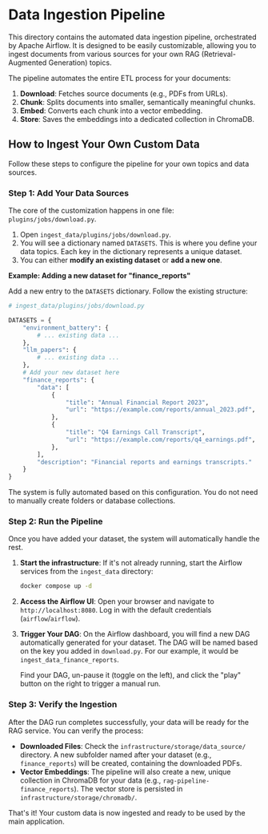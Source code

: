 # Data Ingestion Pipeline

This directory contains the automated data ingestion pipeline, orchestrated by Apache Airflow. It is designed to be easily customizable, allowing you to ingest documents from various sources for your own RAG (Retrieval-Augmented Generation) topics.

The pipeline automates the entire ETL process for your documents:
1.  **Download**: Fetches source documents (e.g., PDFs from URLs).
2.  **Chunk**: Splits documents into smaller, semantically meaningful chunks.
3.  **Embed**: Converts each chunk into a vector embedding.
4.  **Store**: Saves the embeddings into a dedicated collection in ChromaDB.

## How to Ingest Your Own Custom Data

Follow these steps to configure the pipeline for your own topics and data sources.

### Step 1: Add Your Data Sources

The core of the customization happens in one file: `plugins/jobs/download.py`.

1.  Open `ingest_data/plugins/jobs/download.py`.
2.  You will see a dictionary named `DATASETS`. This is where you define your data topics. Each key in the dictionary represents a unique dataset.
3.  You can either **modify an existing dataset** or **add a new one**.

**Example: Adding a new dataset for "finance_reports"**

Add a new entry to the `DATASETS` dictionary. Follow the existing structure:

```python
# ingest_data/plugins/jobs/download.py

DATASETS = {
    "environment_battery": {
        # ... existing data ...
    },
    "llm_papers": {
        # ... existing data ...
    },
    # Add your new dataset here
    "finance_reports": {
        "data": [
            {
                "title": "Annual Financial Report 2023",
                "url": "https://example.com/reports/annual_2023.pdf",
            },
            {
                "title": "Q4 Earnings Call Transcript",
                "url": "https://example.com/reports/q4_earnings.pdf",
            },
        ],
        "description": "Financial reports and earnings transcripts."
    }
}
```

The system is fully automated based on this configuration. You do not need to manually create folders or database collections.

### Step 2: Run the Pipeline

Once you have added your dataset, the system will automatically handle the rest.

1.  **Start the infrastructure**: If it's not already running, start the Airflow services from the `ingest_data` directory:
    ```bash
    docker compose up -d
    ```

2.  **Access the Airflow UI**: Open your browser and navigate to `http://localhost:8080`. Log in with the default credentials (`airflow`/`airflow`).

3.  **Trigger Your DAG**: On the Airflow dashboard, you will find a new DAG automatically generated for your dataset. The DAG will be named based on the key you added in `download.py`. For our example, it would be `ingest_data_finance_reports`.

    Find your DAG, un-pause it (toggle on the left), and click the "play" button on the right to trigger a manual run.

### Step 3: Verify the Ingestion

After the DAG run completes successfully, your data will be ready for the RAG service. You can verify the process:

-   **Downloaded Files**: Check the `infrastructure/storage/data_source/` directory. A new subfolder named after your dataset (e.g., `finance_reports`) will be created, containing the downloaded PDFs.
-   **Vector Embeddings**: The pipeline will also create a new, unique collection in ChromaDB for your data (e.g., `rag-pipeline-finance_reports`). The vector store is persisted in `infrastructure/storage/chromadb/`.

That's it! Your custom data is now ingested and ready to be used by the main application.
